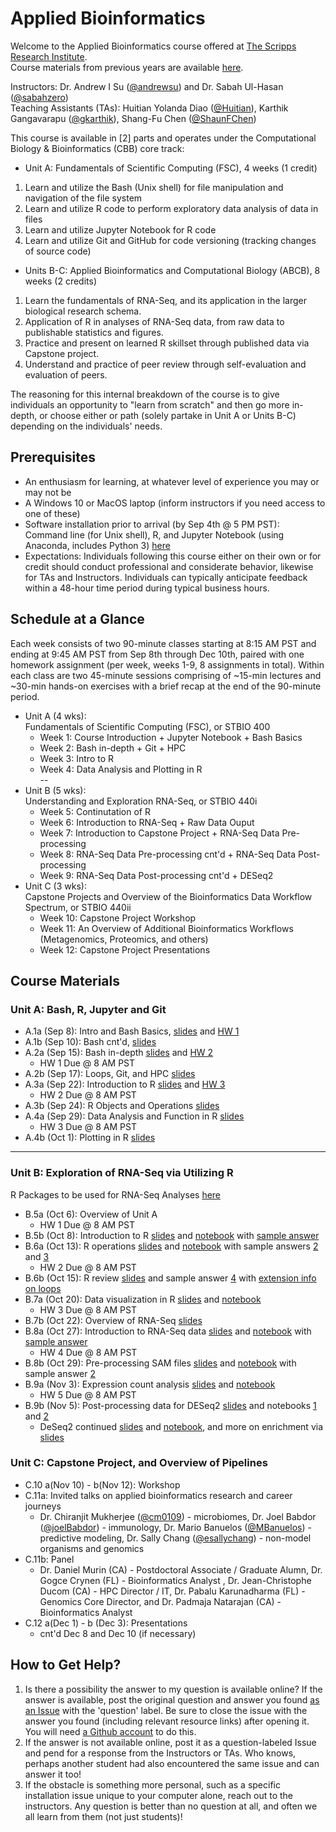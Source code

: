# Applied Bioinformatics
Welcome to the Applied Bioinformatics course offered at [The Scripps Research Institute](https://www.scripps.edu//). </br>
Course materials from previous years are available [here](https://github.com/SuLab/Applied-Bioinformatics/tree/master). </br> 

Instructors: Dr. Andrew I Su ([@andrewsu](https://github.com/andrewsu)) and Dr. Sabah Ul-Hasan ([@sabahzero](https://github.com/sabahzero)) </br>
Teaching Assistants (TAs): Huitian Yolanda Diao ([@Huitian](https://github.com/Yolanda-HT)), Karthik Gangavarapu ([@gkarthik](https://github.com/gkarthik)), Shang-Fu Chen ([@ShaunFChen](https://github.com/ShaunFChen)) </br> 

This course is available in [2] parts and operates under the Computational Biology & Bioinformatics (CBB) core track: </br>
* Unit A:    Fundamentals of Scientific Computing (FSC), 4 weeks (1 credit) </br>
1. Learn and utilize the Bash (Unix shell) for file manipulation and navigation of the file system </br>
2. Learn and utilize R code to perform exploratory data analysis of data in files </br>
3. Learn and utilize Jupyter Notebook for R code </br>
4. Learn and utilize Git and GitHub for code versioning (tracking changes of source code) </br>
* Units B-C: Applied Bioinformatics and Computational Biology (ABCB), 8 weeks (2 credits) </br>
1. Learn the fundamentals of RNA-Seq, and its application in the larger biological research schema. </br>
2. Application of R in analyses of RNA-Seq data, from raw data to publishable statistics and figures. </br>
3. Practice and present on learned R skillset through published data via Capstone project. </br>
4. Understand and practice of peer review through self-evaluation and evaluation of peers. </br> 

The reasoning for this internal breakdown of the course is to give individuals an opportunity to "learn from scratch" and then go more in-depth, or choose either or path (solely partake in Unit A or Units B-C) depending on the individuals' needs. </br>

## Prerequisites

* An enthusiasm for learning, at whatever level of experience you may or may not be
* A Windows 10 or MacOS laptop (inform instructors if you need access to one of these)
* Software installation prior to arrival (by Sep 4th @ 5 PM PST): </br>
Command line (for Unix shell), R, and Jupyter Notebook (using Anaconda, includes Python 3) [here](Configuration.md) 
* Expectations: Individuals following this course either on their own or for credit should conduct professional and considerate behavior, likewise for TAs and Instructors. Individuals can typically anticipate feedback within a 48-hour time period during typical business hours.

## Schedule at a Glance

Each week consists of two 90-minute classes starting at 8:15 AM PST and ending at 9:45 AM PST from Sep 8th through Dec 10th, paired with one homework assignment (per week, weeks 1-9, 8 assignments in total). Within each class are two 45-minute sessions comprising of ~15-min lectures and ~30-min hands-on exercises with a brief recap at the end of the 90-minute period. </br> 
* Unit A (4 wks): </br> 
Fundamentals of Scientific Computing (FSC), or STBIO 400
  * Week 1: Course Introduction + Jupyter Notebook + Bash Basics  
  * Week 2: Bash in-depth + Git + HPC 
  * Week 3: Intro to R 
  * Week 4: Data Analysis and Plotting in R <br>
--
* Unit B (5 wks): </br>
Understanding and Exploration RNA-Seq, or STBIO 440i
  * Week 5: Continutation of R
  * Week 6: Introduction to RNA-Seq + Raw Data Ouput
  * Week 7: Introduction to Capstone Project + RNA-Seq Data Pre-processing
  * Week 8: RNA-Seq Data Pre-processing cnt'd + RNA-Seq Data Post-processing
  * Week 9: RNA-Seq Data Post-processing cnt'd + DESeq2
* Unit C (3 wks): </br>
Capstone Projects and Overview of the Bioinformatics Data Workflow Spectrum, or STBIO 440ii
  * Week 10: Capstone Project Workshop
  * Week 11: An Overview of Additional Bioinformatics Workflows (Metagenomics, Proteomics, and others) 
  * Week 12: Capstone Project Presentations

## Course Materials

### Unit A: Bash, R, Jupyter and Git
* A.1a (Sep 8): Intro and Bash Basics, [slides](https://drive.google.com/file/d/14YRjk3HeurTEu0xCzrLqdN4VYm9oex6u/view?usp=sharing) and [HW 1](https://github.com/SuLab/Applied-Bioinformatics/blob/Fall-2020/Homework/HW1_Bash-Basics.ipynb)
* A.1b (Sep 10): Bash cnt'd, [slides](https://docs.google.com/presentation/d/12mHX_9_4X_49OO0mjyKCPKdoISATsVtKjPIn82Afcbg/edit?usp=sharing) 
* A.2a (Sep 15): Bash in-depth [slides](https://docs.google.com/presentation/d/1LsJTwx4qhoYWvyZzQDp_31RvuF68yy7Mv3QrBYINo-c/edit?usp=sharing) and [HW 2](https://github.com/SuLab/Applied-Bioinformatics/blob/Fall-2020/Homework/HW2_Scripting%2BJobs_Bash.ipynb)
  * HW 1 Due @ 8 AM PST
* A.2b (Sep 17): Loops, Git, and HPC [slides](https://docs.google.com/presentation/d/16a_K8RNdvgDlTHZcZd-k826Y2EyAseFyYh3kP8SvdVo/edit?usp=sharing) 
* A.3a (Sep 22): Introduction to R [slides](https://docs.google.com/presentation/d/1nbw7FwPeiJrwZkstIvBDhuJGVFlwzJfl_NgKWWvMq5g/edit?usp=sharing) and [HW 3](https://github.com/SuLab/Applied-Bioinformatics/blob/Fall-2020/Homework/HW3_Introduction-to-R.ipynb)
  * HW 2 Due @ 8 AM PST
* A.3b (Sep 24): R Objects and Operations [slides](https://docs.google.com/presentation/d/1Lg7rBrtMu2vYGLRNsaIexD1zmF8NfnSZhnNXVZCJ6pQ/edit?usp=sharing) 
* A.4a (Sep 29): Data Analysis and Function in R [slides](https://docs.google.com/presentation/d/1KP9Lt0zy_9OE8puUY4AhYMl1F4pgtKeDbU19aK43Xgo/edit?usp=sharing) 
  * HW 3 Due @ 8 AM PST
* A.4b (Oct 1): Plotting in R [slides](https://docs.google.com/presentation/d/1cRHx9g4CqMOBzItsAWl1E7b2et75LauO0S5LG5_i428/edit?usp=sharing) 

---

### Unit B: Exploration of RNA-Seq via Utilizing R
R Packages to be used for RNA-Seq Analyses [here](Configuration_RNAseq.md)
* B.5a (Oct 6): Overview of Unit A
  * HW 1 Due @ 8 AM PST
* B.5b (Oct 8): Introduction to R [slides](https://github.com/SuLab/Applied-Bioinformatics/raw/master/Unit1-module2-R/R-1.pptx) and [notebook](Unit1-module2-R/R.intro.1.ipynb) with [sample answer](Unit1-module2-R/R.intro.1.practice2.1.ipynb)
* B.6a (Oct 13): R operations [slides](https://github.com/SuLab/Applied-Bioinformatics/raw/master/Unit1-module2-R/R-2.pptx) and [notebook](Unit1-module2-R/R.intro.2.ipynb) with sample answers [2](Unit1-module2-R/R.intro.1.practice2.2.ipynb) and [3](Unit1-module2-R/R.intro.1.practice2.3.ipynb) 
  * HW 2 Due @ 8 AM PST
* B.6b (Oct 15): R review [slides](https://github.com/SuLab/Applied-Bioinformatics/raw/master/Unit1-module2-R/R-3.pptx) and sample answer [4](Unit1-module2-R/R.intro.1.practice2.4.ipynb) with [extension info on loops](https://docs.google.com/presentation/d/1y0Yoyvejc8mp3MZWKPAw_u4sj5-wN4CSAi2U30IkWAs/)
* B.7a (Oct 20): Data visualization in R [slides](Unit1-module2-R/2.5_plotting.pdf) and [notebook](Unit1-module2-R/2.5_plotting_1.ipynb)
  * HW 3 Due @ 8 AM PST
* B.7b (Oct 22): Overview of RNA-Seq [slides](https://docs.google.com/presentation/d/1UJ_aLFQuwR_ZByDbpDjaaqGBhVZwA_8VHhy0RqWufN0/edit?usp=sharing)
* B.8a (Oct 27): Introduction to RNA-Seq data [slides](https://drive.google.com/open?id=1HMJQ6KhuneSVr7Obx8SBOTbda8BSXlmF) and [notebook](Unit2-RNAseq/3.1_raw-rnaseq-data.ipynb) with [sample answer](Unit2-RNAseq/3.1_exercise_solutions.ipynb) 
  * HW 4 Due @ 8 AM PST
* B.8b (Oct 29): Pre-processing SAM files [slides](https://drive.google.com/open?id=1QdEsymay8bQrqoIUZE4ofKfMEqgBs1xm) and [notebook](Unit2-RNAseq/3.2_sam_and_htseq.ipynb) with sample answer [2](Unit2-RNAseq/3.2_exercise_solutions.ipynb)
* B.9a (Nov 3): Expression count analysis [slides](https://drive.google.com/open?id=1B7TiySFOo92vmwzr9YNwjdgxnhiDEMlW) and [notebook](Unit2-RNAseq/3.3_counts-based-pipeline.ipynb)
  * HW 5 Due @ 8 AM PST
* B.9b (Nov 5): Post-processing data for DESeq2 [slides](https://drive.google.com/open?id=1lDPbBNhdCZBajNED64Pcrr4foG0Zspqq) and notebooks [1](Unit2-RNAseq/3.4_DESeq2_import_data.ipynb) and [2](Unit2-RNAseq/3.5_DESeq2_expression_analysis.ipynb)
  * DeSeq2 continued [slides](https://drive.google.com/open?id=1deq5uIjmpa3G1zfb9PZqE1sT38uBsxGe) and [notebook](Unit2-RNAseq/3.6_DESeq2_differential_expression_analysis.ipynb), and more on enrichment via [slides](https://drive.google.com/file/d/1SE0LZBVgkB52l9SU0XHpmcvO6RyJMMzW/view?usp=sharing)

### Unit C: Capstone Project, and Overview of Pipelines
* C.10 a(Nov 10) - b(Nov 12): Workshop
* C.11a: Invited talks on applied bioinformatics research and career journeys
  * Dr. Chiranjit Mukherjee ([@cm0109](https://github.com/cm0109)) - microbiomes, Dr. Joel Babdor ([@joelBabdor](https://github.com/joelBabdor)) - immunology, Dr. Mario Banuelos ([@MBanuelos](https://github.com/MBanuelos)) - predictive modeling, Dr. Sally Chang ([@esallychang](https://github.com/esallychang)) - non-model organisms and genomics
* C.11b: Panel
  * Dr. Daniel Murin (CA) - Postdoctoral Associate / Graduate Alumn, Dr. Gogce Crynen (FL) - Bioinformatics Analyst , Dr. Jean-Christophe Ducom (CA) - HPC Director / IT, Dr. Pabalu Karunadharma (FL) - Genomics Core Director, and Dr. Padmaja Natarajan (CA) - Bioinformatics Analyst 
* C.12 a(Dec 1) - b (Dec 3): Presentations
  * cnt'd Dec 8 and Dec 10 (if necessary)

## How to Get Help? 
1. Is there a possibility the answer to my question is available online?
If the answer is available, post the original question and answer you found [as an Issue](https://github.com/SuLab/Applied-Bioinformatics/labels) with the 'question' label. Be sure to close the issue with the answer you found (including relevant resource links) after opening it. You will need [a Github account](https://www.youtube.com/watch?v=f_XsJIHSLRg) to do this.
2. If the answer is not available online, post it as a question-labeled Issue and pend for a response from the Instructors or TAs. Who knows, perhaps another student had also encountered the same issue and can answer it too!
3. If the obstacle is something more personal, such as a specific installation issue unique to your computer alone, reach out to the instructors. Any question is better than no question at all, and often we all learn from them (not just students)!
